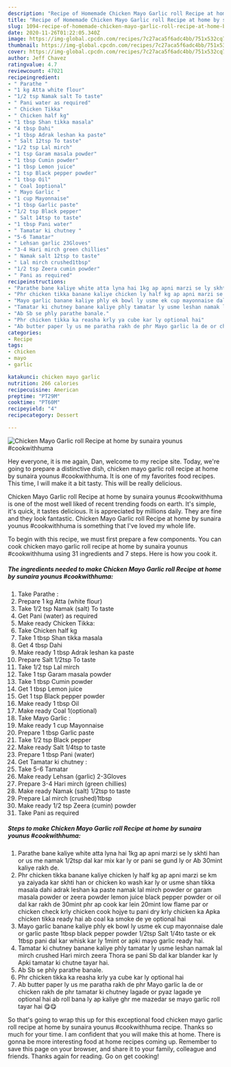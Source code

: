 ```yaml
---
description: "Recipe of Homemade Chicken Mayo Garlic roll Recipe at home by sunaira younus #cookwithhuma"
title: "Recipe of Homemade Chicken Mayo Garlic roll Recipe at home by sunaira younus #cookwithhuma"
slug: 1094-recipe-of-homemade-chicken-mayo-garlic-roll-recipe-at-home-by-sunaira-younus-cookwithhuma
date: 2020-11-26T01:22:05.340Z
image: https://img-global.cpcdn.com/recipes/7c27aca5f6adc4bb/751x532cq70/chicken-mayo-garlic-roll-recipe-at-home-by-sunaira-younus-cookwithhuma-recipe-main-photo.jpg
thumbnail: https://img-global.cpcdn.com/recipes/7c27aca5f6adc4bb/751x532cq70/chicken-mayo-garlic-roll-recipe-at-home-by-sunaira-younus-cookwithhuma-recipe-main-photo.jpg
cover: https://img-global.cpcdn.com/recipes/7c27aca5f6adc4bb/751x532cq70/chicken-mayo-garlic-roll-recipe-at-home-by-sunaira-younus-cookwithhuma-recipe-main-photo.jpg
author: Jeff Chavez
ratingvalue: 4.7
reviewcount: 47021
recipeingredient:
- " Parathe "
- "1 kg Atta white flour"
- "1/2 tsp Namak salt To taste"
- " Pani water as required"
- " Chicken Tikka"
- " Chicken half kg"
- "1 tbsp Shan tikka masala"
- "4 tbsp Dahi"
- "1 tbsp Adrak leshan ka paste"
- " Salt 12tsp To taste"
- "1/2 tsp Lal mirch"
- "1 tsp Garam masala powder"
- "1 tbsp Cumin powder"
- "1 tbsp Lemon juice"
- "1 tsp Black pepper powder"
- "1 tbsp Oil"
- " Coal 1optional"
- " Mayo Garlic "
- "1 cup Mayonnaise"
- "1 tbsp Garlic paste"
- "1/2 tsp Black pepper"
- " Salt 14tsp to taste"
- "1 tbsp Pani water"
- " Tamatar ki chutney "
- "5-6 Tamatar"
- " Lehsan garlic 23Gloves"
- "3-4 Hari mirch green chillies"
- " Namak salt 12tsp to taste"
- " Lal mirch crushed1tbsp"
- "1/2 tsp Zeera cumin powder"
- " Pani as required"
recipeinstructions:
- "Parathe bane kaliye white atta lyna hai 1kg ap apni marzi se ly skhti han or us me namak 1/2tsp dal kar mix kar ly or pani se gund ly or Ab 30mint kaliye rakh de."
- "Phr chicken tikka banane kaliye chicken ly half kg ap apni marzi se km ya zaiyada kar skhti han or chicken ko wash kar ly or usme shan tikka masala dahi adrak leshan ka paste namak lal mirch powder or garam masala powder or zeera powder lemon juice black pepper powder or oil dal kar rakh de 30mint phr ap cook kar lein 20mint low flame par or chicken check krly chicken cook hojye tu pani dry krly chicken ka Apka chicken tikka ready hai ab coal ka smoke de ye optional hai"
- "Mayo garlic banane kaliye phly ek bowl ly usme ek cup mayonnaise dale or garlic paste 1tbsp black pepper powder 1/2tsp Salt 1/4to taste or ek 1tbsp pani dal kar whisk kar ly 1mint or apki mayo garlic ready hai."
- "Tamatar ki chutney banane kaliye phly tamatar ly usme leshan namak lal mirch crushed Hari mirch zeera Thora se pani Sb dal kar blander kar ly Apki tamatar ki chutne tayar hai."
- "Ab Sb se phly parathe banale."
- "Phr chicken tikka ka reasha krly ya cube kar ly optional hai"
- "Ab butter paper ly us me paratha rakh de phr Mayo garlic la de or chicken rakh de phr tamatar ki chutney lagade or pyaz lagade ye optional hai ab roll bana ly ap kaliye ghr me mazedar se mayo garlic roll tayar hai 😋😋"
categories:
- Recipe
tags:
- chicken
- mayo
- garlic

katakunci: chicken mayo garlic 
nutrition: 266 calories
recipecuisine: American
preptime: "PT29M"
cooktime: "PT60M"
recipeyield: "4"
recipecategory: Dessert

---
```



![Chicken Mayo Garlic roll Recipe at home by sunaira younus #cookwithhuma](https://img-global.cpcdn.com/recipes/7c27aca5f6adc4bb/751x532cq70/chicken-mayo-garlic-roll-recipe-at-home-by-sunaira-younus-cookwithhuma-recipe-main-photo.jpg)

Hey everyone, it is me again, Dan, welcome to my recipe site. Today, we're going to prepare a distinctive dish, chicken mayo garlic roll recipe at home by sunaira younus #cookwithhuma. It is one of my favorites food recipes. This time, I will make it a bit tasty. This will be really delicious.



Chicken Mayo Garlic roll Recipe at home by sunaira younus #cookwithhuma is one of the most well liked of recent trending foods on earth. It's simple, it's quick, it tastes delicious. It is appreciated by millions daily. They are fine and they look fantastic. Chicken Mayo Garlic roll Recipe at home by sunaira younus #cookwithhuma is something that I've loved my whole life.


To begin with this recipe, we must first prepare a few components. You can cook chicken mayo garlic roll recipe at home by sunaira younus #cookwithhuma using 31 ingredients and 7 steps. Here is how you cook it.

<!--inarticleads1-->

##### The ingredients needed to make Chicken Mayo Garlic roll Recipe at home by sunaira younus #cookwithhuma:

1. Take  Parathe :
1. Prepare 1 kg Atta (white flour)
1. Take 1/2 tsp Namak (salt) To taste
1. Get  Pani (water) as required
1. Make ready  Chicken Tikka:
1. Take  Chicken half kg
1. Take 1 tbsp Shan tikka masala
1. Get 4 tbsp Dahi
1. Make ready 1 tbsp Adrak leshan ka paste
1. Prepare  Salt 1/2tsp To taste
1. Take 1/2 tsp Lal mirch
1. Take 1 tsp Garam masala powder
1. Take 1 tbsp Cumin powder
1. Get 1 tbsp Lemon juice
1. Get 1 tsp Black pepper powder
1. Make ready 1 tbsp Oil
1. Make ready  Coal 1(optional)
1. Take  Mayo Garlic :
1. Make ready 1 cup Mayonnaise
1. Prepare 1 tbsp Garlic paste
1. Take 1/2 tsp Black pepper
1. Make ready  Salt 1/4tsp to taste
1. Prepare 1 tbsp Pani (water)
1. Get  Tamatar ki chutney :
1. Take 5-6 Tamatar
1. Make ready  Lehsan (garlic) 2-3Gloves
1. Prepare 3-4 Hari mirch (green chillies)
1. Make ready  Namak (salt) 1/2tsp to taste
1. Prepare  Lal mirch (crushed)1tbsp
1. Make ready 1/2 tsp Zeera (cumin) powder
1. Take  Pani as required




<!--inarticleads2-->

##### Steps to make Chicken Mayo Garlic roll Recipe at home by sunaira younus #cookwithhuma:

1. Parathe bane kaliye white atta lyna hai 1kg ap apni marzi se ly skhti han or us me namak 1/2tsp dal kar mix kar ly or pani se gund ly or Ab 30mint kaliye rakh de.
1. Phr chicken tikka banane kaliye chicken ly half kg ap apni marzi se km ya zaiyada kar skhti han or chicken ko wash kar ly or usme shan tikka masala dahi adrak leshan ka paste namak lal mirch powder or garam masala powder or zeera powder lemon juice black pepper powder or oil dal kar rakh de 30mint phr ap cook kar lein 20mint low flame par or chicken check krly chicken cook hojye tu pani dry krly chicken ka Apka chicken tikka ready hai ab coal ka smoke de ye optional hai
1. Mayo garlic banane kaliye phly ek bowl ly usme ek cup mayonnaise dale or garlic paste 1tbsp black pepper powder 1/2tsp Salt 1/4to taste or ek 1tbsp pani dal kar whisk kar ly 1mint or apki mayo garlic ready hai.
1. Tamatar ki chutney banane kaliye phly tamatar ly usme leshan namak lal mirch crushed Hari mirch zeera Thora se pani Sb dal kar blander kar ly Apki tamatar ki chutne tayar hai.
1. Ab Sb se phly parathe banale.
1. Phr chicken tikka ka reasha krly ya cube kar ly optional hai
1. Ab butter paper ly us me paratha rakh de phr Mayo garlic la de or chicken rakh de phr tamatar ki chutney lagade or pyaz lagade ye optional hai ab roll bana ly ap kaliye ghr me mazedar se mayo garlic roll tayar hai 😋😋




So that's going to wrap this up for this exceptional food chicken mayo garlic roll recipe at home by sunaira younus #cookwithhuma recipe. Thanks so much for your time. I am confident that you will make this at home. There is gonna be more interesting food at home recipes coming up. Remember to save this page on your browser, and share it to your family, colleague and friends. Thanks again for reading. Go on get cooking!
